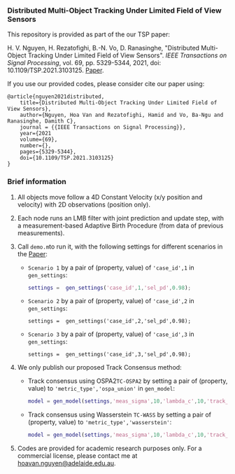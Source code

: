 ### Distributed Multi-Object Tracking Under Limited Field of View Sensors

This repository is provided as part of the our TSP paper:

H. V. Nguyen,  H.  Rezatofighi, B.-N. Vo, D. Ranasinghe, "Distributed Multi-Object Tracking Under Limited Field of View Sensors". *IEEE Transactions on Signal Processing*, vol. 69, pp. 5329-5344, 2021, doi: 10.1109/TSP.2021.3103125. [Paper](https://arxiv.org/abs/2012.12990).

If you use our provided codes, please consider cite our paper using:

```
@article{nguyen2021distributed,
	title={Distributed Multi-Object Tracking Under Limited Field of View Sensors},
	author={Nguyen, Hoa Van and Rezatofighi, Hamid and Vo, Ba-Ngu and Ranasinghe, Damith C},
	journal = {{IEEE Transactions on Signal Processing}},
	year={2021
	volume={69},
	number={},
	pages={5329-5344},
	doi={10.1109/TSP.2021.3103125}
}
```



### Brief information

1. All objects move follow a 4D Constant Velocity (x/y position and velocity) with 2D observations (position only).

2. Each node runs an LMB filter with joint prediction and update step, with a measurement-based Adaptive Birth Procedure (from data of previous measurements).

3. Call `demo.m`to run it, with the following settings for different scenarios in the [Paper](https://arxiv.org/abs/2012.12990):

   - `Scenario 1` by a pair of (property, value) of `'case_id',1` in `gen_settings`:  

     ```matlab
     settings =  gen_settings('case_id',1,'sel_pd',0.98);  
     ```

   - `Scenario 2` by a pair of (property, value) of `'case_id',2` in `gen_settings`:  

     ```matlb
     settings =  gen_settings('case_id',2,'sel_pd',0.98);  
     ```

   - `Scenario 3` by a pair of (property, value) of `'case_id',3` in `gen_settings`:  

     ```matlb
     settings =  gen_settings('case_id',3,'sel_pd',0.98);  
     ```

4. We only publish our proposed Track Consensus method:

   - Track consensus using OSPA2`TC-OSPA2` by setting a pair of (property, value) to `'metric_type','ospa_union'` in `gen_model`:

     ```matlab
     model = gen_model(settings,'meas_sigma',10,'lambda_c',10,'track_threshold',0.001,'metric_type','ospa_union'); 
     ```

   - Track consensus using Wasserstein `TC-WASS` by setting a pair of (property, value) to `'metric_type','wasserstein'`:

     ```matlab
     model = gen_model(settings,'meas_sigma',10,'lambda_c',10,'track_threshold',0.001,'metric_type','wasserstein');  
     ```

5. Codes are provided for academic research purposes only. For a commercial license, please contact me at hoavan.nguyen@adelaide.edu.au.


